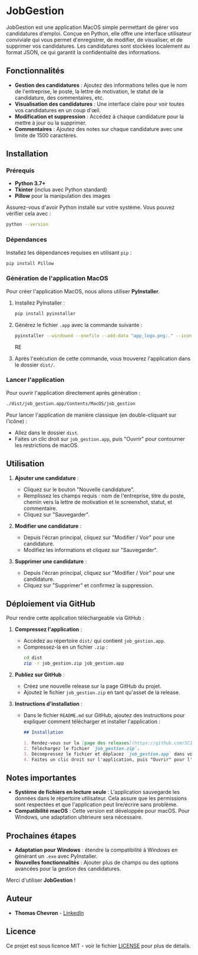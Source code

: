 # JobGestion

JobGestion est une application MacOS simple permettant de gérer vos candidatures d'emploi. Conçue en Python, elle offre une interface utilisateur conviviale qui vous permet d'enregistrer, de modifier, de visualiser, et de supprimer vos candidatures. Les candidatures sont stockées localement au format JSON, ce qui garantit la confidentialité des informations.

## Fonctionnalités

- **Gestion des candidatures** : Ajoutez des informations telles que le nom de l'entreprise, le poste, la lettre de motivation, le statut de la candidature, des commentaires, etc.
- **Visualisation des candidatures** : Une interface claire pour voir toutes vos candidatures en un coup d'œil.
- **Modification et suppression** : Accédez à chaque candidature pour la mettre à jour ou la supprimer.
- **Commentaires** : Ajoutez des notes sur chaque candidature avec une limite de 1500 caractères.

## Installation

### Prérequis

- **Python 3.7+**
- **Tkinter** (inclus avec Python standard)
- **Pillow** pour la manipulation des images

Assurez-vous d'avoir Python installé sur votre système. Vous pouvez vérifier cela avec :

```bash
python --version
```

### Dépendances

Installez les dépendances requises en utilisant `pip` :

```bash
pip install Pillow
```

### Génération de l'application MacOS

Pour créer l'application MacOS, nous allons utiliser **PyInstaller**.

1. Installez PyInstaller :

   ```bash
   pip install pyinstaller
   ```

2. Générez le fichier `.app` avec la commande suivante :
   ```bash
   pyinstaller --windowed --onefile --add-data "app_logo.png:." --icon "logo.icns" job_gestion.py
   ```
   RE
3. Après l'exécution de cette commande, vous trouverez l'application dans le dossier `dist/`.

### Lancer l'application

Pour ouvrir l'application directement après génération :

```bash
./dist/job_gestion.app/Contents/MacOS/job_gestion
```

Pour lancer l'application de manière classique (en double-cliquant sur l'icône) :

- Allez dans le dossier `dist`.
- Faites un clic droit sur `job_gestion.app`, puis "Ouvrir" pour contourner les restrictions de macOS.

## Utilisation

1. **Ajouter une candidature** :

   - Cliquez sur le bouton "Nouvelle candidature".
   - Remplissez les champs requis : nom de l'entreprise, titre du poste, chemin vers la lettre de motivation et le screenshot, statut, et commentaire.
   - Cliquez sur "Sauvegarder".

2. **Modifier une candidature** :

   - Depuis l'écran principal, cliquez sur "Modifier / Voir" pour une candidature.
   - Modifiez les informations et cliquez sur "Sauvegarder".

3. **Supprimer une candidature** :
   - Depuis l'écran principal, cliquez sur "Modifier / Voir" pour une candidature.
   - Cliquez sur "Supprimer" et confirmez la suppression.

## Déploiement via GitHub

Pour rendre cette application téléchargeable via GitHub :

1. **Compressez l'application** :

   - Accédez au répertoire `dist/` qui contient `job_gestion.app`.
   - Compressez-la en un fichier `.zip` :
     ```bash
     cd dist
     zip -r job_gestion.zip job_gestion.app
     ```

2. **Publiez sur GitHub** :

   - Créez une nouvelle release sur la page GitHub du projet.
   - Ajoutez le fichier `job_gestion.zip` en tant qu'asset de la release.

3. **Instructions d'installation** :

   - Dans le fichier `README.md` sur GitHub, ajoutez des instructions pour expliquer comment télécharger et installer l'application :

     ```markdown
     ## Installation

     1. Rendez-vous sur la [page des releases](https://github.com/SC138/JobGestion/releases).
     2. Téléchargez le fichier `job_gestion.zip`.
     3. Décompressez le fichier et déplacez `job_gestion.app` dans votre dossier `Applications`.
     4. Faites un clic droit sur l'application, puis "Ouvrir" pour l'exécuter.
     ```

## Notes importantes

- **Système de fichiers en lecture seule** : L'application sauvegarde les données dans le répertoire utilisateur. Cela assure que les permissions sont respectées et que l'application peut lire/écrire sans problème.
- **Compatibilité macOS** : Cette version est développée pour macOS. Pour Windows, une adaptation ultérieure sera nécessaire.

## Prochaines étapes

- **Adaptation pour Windows** : étendre la compatibilité à Windows en générant un `.exe` avec PyInstaller.
- **Nouvelles fonctionnalités** : Ajouter plus de champs ou des options avancées pour la gestion des candidatures.

Merci d'utiliser **JobGestion** !

## Auteur

- **Thomas Chevron** - [LinkedIn](https://www.linkedin.com/in/thomas-chevron/)

## Licence

Ce projet est sous licence MIT - voir le fichier [LICENSE](LICENSE) pour plus de détails.
